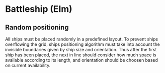 # Battleship (Elm)

## Random positioning

All ships must be placed randomly in a predefined layout. To prevent 
ships overflowing the grid, ships positioning algorithm must take into account 
the invisible boundaries given by ship size and orientation. Thus after the 
first ship has been placed, the next in line should consider how much space is 
available according to its length, and orientation should be choosen based on 
current availability.
